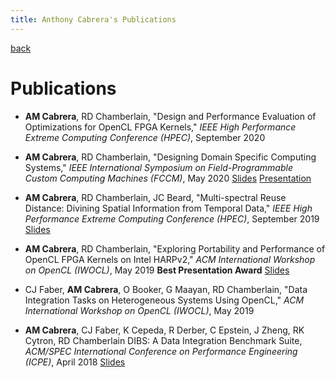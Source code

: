 ```yaml
---
title: Anthony Cabrera's Publications
---
```


[back](/)

# Publications

- **AM Cabrera**, RD Chamberlain, "Design and Performance Evaluation of
Optimizations for OpenCL FPGA Kernels,"
*IEEE High Performance Extreme Computing Conference (HPEC)*, 
September 2020

- **AM Cabrera**, RD Chamberlain, 
"Designing Domain Specific Computing Systems," 
*IEEE International Symposium on Field-Programmable Custom Computing  Machines 
(FCCM)*, 
May 2020
[Slides](/assets/presentations/cc_fccm20_pres.pdf)
[Presentation](https://wustl.app.box.com/s/f9dajy6pn0o6s67vmwsxgzurn03ut9bq)

- **AM Cabrera**, RD Chamberlain, JC Beard,
"Multi-spectral Reuse Distance: Divining Spatial Information from Temporal 
Data," 
*IEEE High Performance Extreme Computing Conference (HPEC)*,
September 2019
[Slides](/assets/presentations/ccb_hpec19_pres.pdf)

- **AM Cabrera**, RD Chamberlain,
"Exploring Portability and Performance of OpenCL FPGA Kernels on Intel HARPv2,"
*ACM International Workshop on OpenCL (IWOCL)*,
May 2019 
**Best Presentation Award**
[Slides](/assets/presentations/cc_iwocl19_pres.pdf)

- CJ Faber, **AM Cabrera**, O Booker, G Maayan, RD Chamberlain, 
"Data Integration Tasks on Heterogeneous Systems Using OpenCL," 
*ACM International Workshop on OpenCL (IWOCL)*,
May 2019

- **AM Cabrera**, CJ Faber, K Cepeda, R Derber, C Epstein, J Zheng, RK Cytron, 
RD Chamberlain 
DIBS: A Data Integration Benchmark Suite,
*ACM/SPEC International Conference on Performance Engineering (ICPE)*,
April 2018
[Slides](/assets/presentations/cfcdezcc_icpe18_pres.pdf)
